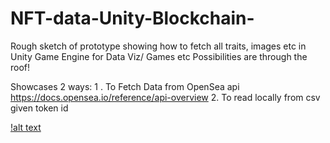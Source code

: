 # NFT-data-Unity-Blockchain-
Rough sketch of prototype showing how to fetch all traits, images etc in Unity Game Engine for Data Viz/ Games etc Possibilities are through the roof!

Showcases 2 ways: 
1 . To Fetch Data from OpenSea api https://docs.opensea.io/reference/api-overview 
2. To read locally from csv given token id


[!alt text](https://github.com/saszer/NFT-data-Unity-Blockchain-/blob/main/nft%20blockchain%20unity%20game%20data%20viz.gif)
